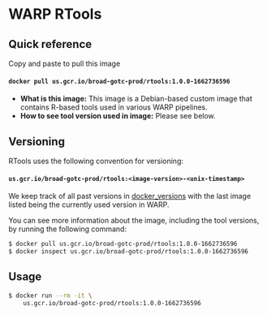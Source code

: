 # WARP RTools

## Quick reference

Copy and paste to pull this image

#### `docker pull us.gcr.io/broad-gotc-prod/rtools:1.0.0-1662736596`

- __What is this image:__ This image is a Debian-based custom image that contains R-based tools used in various WARP pipelines.
- __How to see tool version used in image:__ Please see below.

## Versioning

RTools uses the following convention for versioning:

#### `us.gcr.io/broad-gotc-prod/rtools:<image-version>-<unix-timestamp>`


We keep track of all past versions in [docker_versions](docker_versions.tsv) with the last image listed being the currently used version in WARP.

You can see more information about the image, including the tool versions, by running the following command:

```bash
$ docker pull us.gcr.io/broad-gotc-prod/rtools:1.0.0-1662736596
$ docker inspect us.gcr.io/broad-gotc-prod/rtools:1.0.0-1662736596
```

## Usage

```bash
$ docker run --rm -it \
    us.gcr.io/broad-gotc-prod/rtools:1.0.0-1662736596
```
